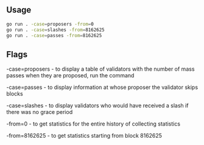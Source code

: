 ## Usage

```bash
go run . -case=proposers -from=0
go run . -case=slashes -from=8162625
go run . -case=passes -from=8162625
```

## Flags

-case=proposers - to display a table of validators with the number of mass passes when they are proposed, run the command

-case=passes - to display information at whose proposer the validator skips blocks

-case=slashes - to display validators who would have received a slash if there was no grace period

-from=0 - to get statistics for the entire history of collecting statistics

-from=8162625 - to get statistics starting from block 8162625
